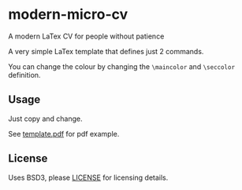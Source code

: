 # modern-micro-cv
A modern LaTex CV for people without patience

A very simple LaTex template that defines just 2 commands.

You can change the colour by changing the `\maincolor` and `\seccolor` definition.

## Usage

Just copy and change.

See [template.pdf](template.pdf) for pdf example.

## License

Uses BSD3, please [LICENSE](LICENSE) for licensing details.

